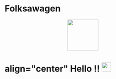 # Folksawagen

<div id="header" align="center">
  <img src="https://media.giphy.com/media/M9gbBd9nbDrOTu1Mqx/giphy.gif" width="100"/>
</div>
<h1> align="center"
  Hello !!
  <img src="https://media.giphy.com/media/hvRJCLFzcasrR4ia7z/giphy.gif" width="30px"/> 
</h1>
